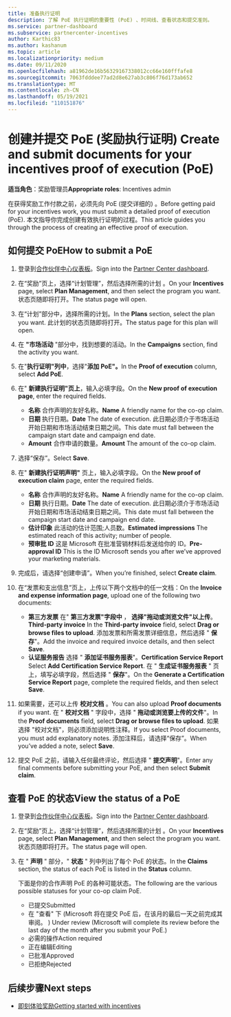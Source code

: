 ```yaml
---
title: 准备执行证明
description: 了解 PoE 执行证明的重要性 (PoE) 、时间线、查看状态和提交准则。
ms.service: partner-dashboard
ms.subservice: partnercenter-incentives
author: Karthic83
ms.author: kashanum
ms.topic: article
ms.localizationpriority: medium
ms.date: 09/11/2020
ms.openlocfilehash: a81962de16b56329167338012cc66e160fffafe8
ms.sourcegitcommit: 7063fdddee77ad2d8e627ab3c806f76d173ab652
ms.translationtype: MT
ms.contentlocale: zh-CN
ms.lasthandoff: 05/19/2021
ms.locfileid: "110151876"
---
```

# <a name="create-and-submit-documents-for-your-incentives-proof-of-execution-poe"></a><span data-ttu-id="2e27a-103">创建并提交 PoE (奖励执行证明) </span><span class="sxs-lookup"><span data-stu-id="2e27a-103">Create and submit documents for your incentives proof of execution (PoE)</span></span>

<span data-ttu-id="2e27a-104">**适当角色**：奖励管理员</span><span class="sxs-lookup"><span data-stu-id="2e27a-104">**Appropriate roles**: Incentives admin</span></span>

<span data-ttu-id="2e27a-105">在获得奖励工作付款之前，必须先向 PoE (提交详细的) 。</span><span class="sxs-lookup"><span data-stu-id="2e27a-105">Before getting paid for your incentives work, you must submit a detailed proof of execution (PoE).</span></span> <span data-ttu-id="2e27a-106">本文指导你完成创建有效执行证明的过程。</span><span class="sxs-lookup"><span data-stu-id="2e27a-106">This article guides you through the process of creating an effective proof of execution.</span></span>

## <a name="how-to-submit-a-poe"></a><span data-ttu-id="2e27a-107">如何提交 PoE</span><span class="sxs-lookup"><span data-stu-id="2e27a-107">How to submit a PoE</span></span>

1. <span data-ttu-id="2e27a-108">登录到[合作伙伴中心仪表板](https://partner.microsoft.com/dashboard/)。</span><span class="sxs-lookup"><span data-stu-id="2e27a-108">Sign into the [Partner Center dashboard](https://partner.microsoft.com/dashboard/).</span></span>

2. <span data-ttu-id="2e27a-109">在“奖励”页上，选择“计划管理”，然后选择所需的计划 。</span><span class="sxs-lookup"><span data-stu-id="2e27a-109">On your **Incentives** page, select **Plan Management**, and then select the program you want.</span></span> <span data-ttu-id="2e27a-110">状态页随即将打开。</span><span class="sxs-lookup"><span data-stu-id="2e27a-110">The status page will open.</span></span>

3. <span data-ttu-id="2e27a-111">在“计划”部分中，选择所需的计划。</span><span class="sxs-lookup"><span data-stu-id="2e27a-111">In the **Plans** section, select the plan you want.</span></span> <span data-ttu-id="2e27a-112">此计划的状态页随即将打开。</span><span class="sxs-lookup"><span data-stu-id="2e27a-112">The status page for this plan will open.</span></span>

4. <span data-ttu-id="2e27a-113">在 **"市场活动** "部分中，找到想要的活动。</span><span class="sxs-lookup"><span data-stu-id="2e27a-113">In the **Campaigns** section, find the activity you want.</span></span>

5. <span data-ttu-id="2e27a-114">在"**执行证明"列中**，选择"**添加 PoE"。**</span><span class="sxs-lookup"><span data-stu-id="2e27a-114">In the **Proof of execution** column, select **Add PoE**.</span></span>

6. <span data-ttu-id="2e27a-115">在" **新建执行证明"页上**，输入必填字段。</span><span class="sxs-lookup"><span data-stu-id="2e27a-115">On the **New proof of execution page**, enter the required fields.</span></span>

   - <span data-ttu-id="2e27a-116">**名称**  合作声明的友好名称。</span><span class="sxs-lookup"><span data-stu-id="2e27a-116">**Name**  A friendly name for the co-op claim.</span></span>
   - <span data-ttu-id="2e27a-117">**日期**  执行日期。</span><span class="sxs-lookup"><span data-stu-id="2e27a-117">**Date**  The date of execution.</span></span> <span data-ttu-id="2e27a-118">此日期必须介于市场活动开始日期和市场活动结束日期之间。</span><span class="sxs-lookup"><span data-stu-id="2e27a-118">This date must fall between the campaign start date and campaign end date.</span></span>
   - <span data-ttu-id="2e27a-119">**Amount**  合作申请的数量。</span><span class="sxs-lookup"><span data-stu-id="2e27a-119">**Amount**  The amount of the co-op claim.</span></span>

7. <span data-ttu-id="2e27a-120">选择“保存”。</span><span class="sxs-lookup"><span data-stu-id="2e27a-120">Select **Save**.</span></span>

8. <span data-ttu-id="2e27a-121">在" **新建执行证明声明"** 页上，输入必填字段。</span><span class="sxs-lookup"><span data-stu-id="2e27a-121">On the **New proof of execution claim** page, enter the required fields.</span></span>

   - <span data-ttu-id="2e27a-122">**名称**  合作声明的友好名称。</span><span class="sxs-lookup"><span data-stu-id="2e27a-122">**Name**  A friendly name for the co-op claim.</span></span>
   - <span data-ttu-id="2e27a-123">**日期**  执行日期。</span><span class="sxs-lookup"><span data-stu-id="2e27a-123">**Date**  The date of execution.</span></span> <span data-ttu-id="2e27a-124">此日期必须介于市场活动开始日期和市场活动结束日期之间。</span><span class="sxs-lookup"><span data-stu-id="2e27a-124">This date must fall between the campaign start date and campaign end date.</span></span>
   - <span data-ttu-id="2e27a-125">**估计印象**   此活动的估计范围;人员数。</span><span class="sxs-lookup"><span data-stu-id="2e27a-125">**Estimated impressions**   The estimated reach of this activity; number of people.</span></span>
   - <span data-ttu-id="2e27a-126">**预审批 ID**   这是 Microsoft 在批准营销材料后发送给你的 ID。</span><span class="sxs-lookup"><span data-stu-id="2e27a-126">**Pre-approval ID**   This is the ID Microsoft sends you after we’ve approved your marketing materials.</span></span>

9. <span data-ttu-id="2e27a-127">完成后，请选择“创建申请”。</span><span class="sxs-lookup"><span data-stu-id="2e27a-127">When you’re finished, select **Create claim**.</span></span>

10. <span data-ttu-id="2e27a-128">在“发票和支出信息”页上，上传以下两个文档中的任一文档：</span><span class="sxs-lookup"><span data-stu-id="2e27a-128">On the **Invoice and expense information page**, upload one of the following two documents:</span></span>
    - <span data-ttu-id="2e27a-129">**第三方发票**  在" **第三方发票"字段中** ， **选择"拖动或浏览文件"以上传**。</span><span class="sxs-lookup"><span data-stu-id="2e27a-129">**Third-party invoice**  In the **Third-party invoice** field, select **Drag or browse files to upload**.</span></span> <span data-ttu-id="2e27a-130">添加发票和所需发票详细信息，然后选择 " **保存**"。</span><span class="sxs-lookup"><span data-stu-id="2e27a-130">Add the invoice and required invoice details, and then select **Save**.</span></span>
    - <span data-ttu-id="2e27a-131">**认证服务报告**  选择 " **添加证书服务报表**"。</span><span class="sxs-lookup"><span data-stu-id="2e27a-131">**Certification Service Report**  Select **Add Certification Service Report**.</span></span> <span data-ttu-id="2e27a-132">在 " **生成证书服务报表** " 页上，填写必填字段，然后选择 " **保存**"。</span><span class="sxs-lookup"><span data-stu-id="2e27a-132">On the **Generate a Certification Service Report** page, complete the required fields, and then select **Save**.</span></span>

11. <span data-ttu-id="2e27a-133">如果需要，还可以上传 **校对文档** 。</span><span class="sxs-lookup"><span data-stu-id="2e27a-133">You can also upload **Proof documents** if you want.</span></span> <span data-ttu-id="2e27a-134">在 " **校对文档** " 字段中，选择 " **拖动或浏览要上传的文件**"。</span><span class="sxs-lookup"><span data-stu-id="2e27a-134">In the **Proof documents** field, select **Drag or browse files to upload**.</span></span> <span data-ttu-id="2e27a-135">如果选择 "校对文档"，则必须添加说明性注释。</span><span class="sxs-lookup"><span data-stu-id="2e27a-135">If you select Proof documents, you must add explanatory notes.</span></span> <span data-ttu-id="2e27a-136">添加注释后，请选择“保存”。</span><span class="sxs-lookup"><span data-stu-id="2e27a-136">When you’ve added a note, select **Save**.</span></span>

12. <span data-ttu-id="2e27a-137">提交 PoE 之前，请输入任何最终评论，然后选择 " **提交声明**"。</span><span class="sxs-lookup"><span data-stu-id="2e27a-137">Enter any final comments before submitting your PoE, and then select **Submit claim**.</span></span>

## <a name="view-the-status-of-a-poe"></a><span data-ttu-id="2e27a-138">查看 PoE 的状态</span><span class="sxs-lookup"><span data-stu-id="2e27a-138">View the status of a PoE</span></span>

1. <span data-ttu-id="2e27a-139">登录到[合作伙伴中心仪表板](https://partner.microsoft.com/dashboard/)。</span><span class="sxs-lookup"><span data-stu-id="2e27a-139">Sign into the [Partner Center dashboard](https://partner.microsoft.com/dashboard/).</span></span>

2. <span data-ttu-id="2e27a-140">在“奖励”页上，选择“计划管理”，然后选择所需的计划 。</span><span class="sxs-lookup"><span data-stu-id="2e27a-140">On your **Incentives** page, select **Plan Management**, and then select the program you want.</span></span> <span data-ttu-id="2e27a-141">状态页随即将打开。</span><span class="sxs-lookup"><span data-stu-id="2e27a-141">The status page will open.</span></span>

3. <span data-ttu-id="2e27a-142">在 " **声明** " 部分，" **状态** " 列中列出了每个 PoE 的状态。</span><span class="sxs-lookup"><span data-stu-id="2e27a-142">In the **Claims** section, the status of each PoE is listed in the **Status** column.</span></span>

   <span data-ttu-id="2e27a-143">下面是你的合作声明 PoE 的各种可能状态。</span><span class="sxs-lookup"><span data-stu-id="2e27a-143">The following are the various possible statuses for your co-op claim PoE.</span></span>

   - <span data-ttu-id="2e27a-144">已提交</span><span class="sxs-lookup"><span data-stu-id="2e27a-144">Submitted</span></span>
   - <span data-ttu-id="2e27a-145">在 "查看" 下 (Microsoft 将在提交 PoE 后，在该月的最后一天之前完成其审阅。 ) </span><span class="sxs-lookup"><span data-stu-id="2e27a-145">Under review (Microsoft will complete its review before the last day of the month after you submit your PoE.)</span></span>
   - <span data-ttu-id="2e27a-146">必需的操作</span><span class="sxs-lookup"><span data-stu-id="2e27a-146">Action required</span></span>
   - <span data-ttu-id="2e27a-147">正在编辑</span><span class="sxs-lookup"><span data-stu-id="2e27a-147">Editing</span></span>
   - <span data-ttu-id="2e27a-148">已批准</span><span class="sxs-lookup"><span data-stu-id="2e27a-148">Approved</span></span>
   - <span data-ttu-id="2e27a-149">已拒绝</span><span class="sxs-lookup"><span data-stu-id="2e27a-149">Rejected</span></span>

## <a name="next-steps"></a><span data-ttu-id="2e27a-150">后续步骤</span><span class="sxs-lookup"><span data-stu-id="2e27a-150">Next steps</span></span>

- [<span data-ttu-id="2e27a-151">即刻体验奖励</span><span class="sxs-lookup"><span data-stu-id="2e27a-151">Getting started with incentives</span></span>](incentives-get-started-intro.md)